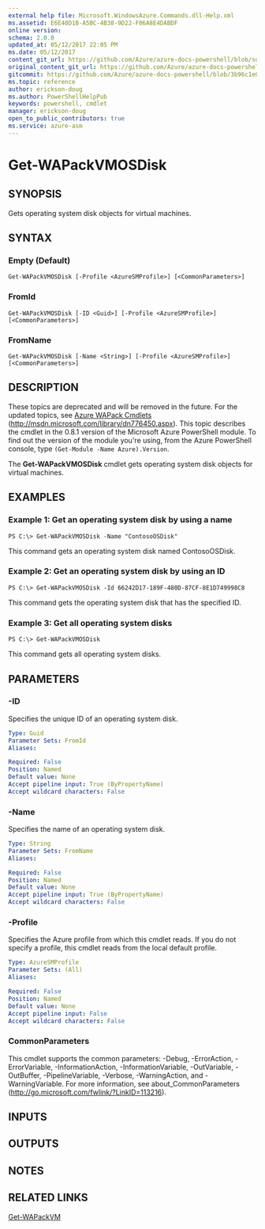 ```yaml
---
external help file: Microsoft.WindowsAzure.Commands.dll-Help.xml
ms.assetid: E6E40D1B-A5BC-4B38-9D22-F06A8E4DABDF
online version:
schema: 2.0.0
updated_at: 05/12/2017 22:05 PM
ms.date: 05/12/2017
content_git_url: https://github.com/Azure/azure-docs-powershell/blob/sdw-version-test/azureps-cmdlets-docs/ServiceManagement/Azure/v4.0.0/Get-WAPackVMOSDisk.md
original_content_git_url: https://github.com/Azure/azure-docs-powershell/blob/sdw-version-test/azureps-cmdlets-docs/ServiceManagement/Azure/v4.0.0/Get-WAPackVMOSDisk.md
gitcommit: https://github.com/Azure/azure-docs-powershell/blob/3b96c1e0b28fc56dfbf6de55728d5478e0d02def
ms.topic: reference
author: erickson-doug
ms.author: PowerShellHelpPub
keywords: powershell, cmdlet
manager: erickson-doug
open_to_public_contributors: true
ms.service: azure-asm
---
```


# Get-WAPackVMOSDisk

## SYNOPSIS
Gets operating system disk objects for virtual machines.

## SYNTAX

### Empty (Default)
```
Get-WAPackVMOSDisk [-Profile <AzureSMProfile>] [<CommonParameters>]
```

### FromId
```
Get-WAPackVMOSDisk [-ID <Guid>] [-Profile <AzureSMProfile>] [<CommonParameters>]
```

### FromName
```
Get-WAPackVMOSDisk [-Name <String>] [-Profile <AzureSMProfile>] [<CommonParameters>]
```

## DESCRIPTION
These topics are deprecated and will be removed in the future.
For the updated topics, see [Azure WAPack Cmdlets](http://msdn.microsoft.com/library/dn776450.aspx) (http://msdn.microsoft.com/library/dn776450.aspx).
This topic describes the cmdlet in the 0.8.1 version of the Microsoft Azure PowerShell module.
To find out the version of the module you're using, from the Azure PowerShell console, type `(Get-Module -Name Azure).Version`.

The **Get-WAPackVMOSDisk** cmdlet gets operating system disk objects for virtual machines.

## EXAMPLES

### Example 1: Get an operating system disk by using a name
```
PS C:\> Get-WAPackVMOSDisk -Name "ContosoOSDisk"
```

This command gets an operating system disk named ContosoOSDisk.

### Example 2: Get an operating system disk by using an ID
```
PS C:\> Get-WAPackVMOSDisk -Id 66242D17-189F-480D-87CF-8E1D749998C8
```

This command gets the operating system disk that has the specified ID.

### Example 3: Get all operating system disks
```
PS C:\> Get-WAPackVMOSDisk
```

This command gets all operating system disks.

## PARAMETERS

### -ID
Specifies the unique ID of an operating system disk.

```yaml
Type: Guid
Parameter Sets: FromId
Aliases: 

Required: False
Position: Named
Default value: None
Accept pipeline input: True (ByPropertyName)
Accept wildcard characters: False
```

### -Name
Specifies the name of an operating system disk.

```yaml
Type: String
Parameter Sets: FromName
Aliases: 

Required: False
Position: Named
Default value: None
Accept pipeline input: True (ByPropertyName)
Accept wildcard characters: False
```

### -Profile
Specifies the Azure profile from which this cmdlet reads.
If you do not specify a profile, this cmdlet reads from the local default profile.

```yaml
Type: AzureSMProfile
Parameter Sets: (All)
Aliases: 

Required: False
Position: Named
Default value: None
Accept pipeline input: False
Accept wildcard characters: False
```

### CommonParameters
This cmdlet supports the common parameters: -Debug, -ErrorAction, -ErrorVariable, -InformationAction, -InformationVariable, -OutVariable, -OutBuffer, -PipelineVariable, -Verbose, -WarningAction, and -WarningVariable. For more information, see about_CommonParameters (http://go.microsoft.com/fwlink/?LinkID=113216).

## INPUTS

## OUTPUTS

## NOTES

## RELATED LINKS

[Get-WAPackVM](./Get-WAPackVM.md)


